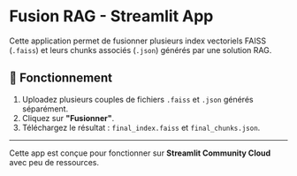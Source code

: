 # Fusion RAG - Streamlit App

Cette application permet de fusionner plusieurs index vectoriels FAISS (`.faiss`) et leurs chunks associés (`.json`) générés par une solution RAG.

## 🚀 Fonctionnement

1. Uploadez plusieurs couples de fichiers `.faiss` et `.json` générés séparément.
2. Cliquez sur **"Fusionner"**.
3. Téléchargez le résultat : `final_index.faiss` et `final_chunks.json`.

---

Cette app est conçue pour fonctionner sur **Streamlit Community Cloud** avec peu de ressources.
